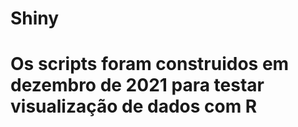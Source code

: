 # Shiny

# Os scripts foram construidos em dezembro de 2021 para testar visualização de dados com R
